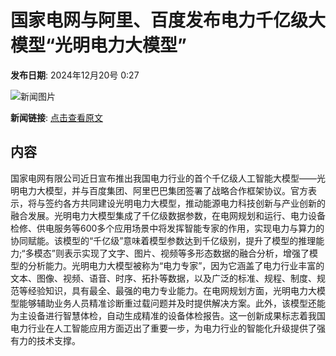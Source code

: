 # 国家电网与阿里、百度发布电力千亿级大模型“光明电力大模型”

**发布日期**: 2024年12月20号 0:27

![新闻图片](https://pic.chinaz.com/picmap/201903211522554374_2.jpg)

**新闻链接**: [点击查看原文](https://www.aibase.com/zh/news/14124)

## 内容

国家电网有限公司近日宣布推出我国电力行业的首个千亿级人工智能大模型——光明电力大模型，并与百度集团、阿里巴巴集团签署了战略合作框架协议。官方表示，将与签约各方共同建设光明电力大模型，推动能源电力科技创新与产业创新的融合发展。光明电力大模型集成了千亿级数据参数，在电网规划和运行、电力设备检修、供电服务等600多个应用场景中将发挥智能专家的作用，实现电力与算力的协同赋能。该模型的“千亿级”意味着模型参数达到千亿级别，提升了模型的推理能力;“多模态”则表示实现了文字、图片、视频等多形态数据的融合分析，增强了模型的分析能力。光明电力大模型被称为“电力专家”，因为它涵盖了电力行业丰富的文本、图像、视频、语音、时序、拓扑等数据，以及广泛的标准、规程、制度、规范等经验知识，具有最全、最强的电力专业能力。在电网规划方面，光明电力大模型能够辅助业务人员精准诊断重过载问题并及时提供解决方案。此外，该模型还能为主设备进行智慧体检，自动生成精准的设备体检报告。这一创新成果标志着我国电力行业在人工智能应用方面迈出了重要一步，为电力行业的智能化升级提供了强有力的技术支撑。
